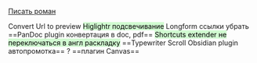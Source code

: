[Писать роман](https://www.youtube.com/watch?v=P_X9Id5YEeY&list=WL&index=39)

Convert Url to preview
<mark style="background: #BBFABBA6;">Higlightr  подсвечивание</mark>
Longform ссылки убрать
==PanDoc plugin конвертация в doc, pdf==
<mark style="background: #BBFABBA6;">Shortcuts extender не переключаться в англ раскладку</mark>
==Typewriter Scroll Obsidian plugin  автопромотка==  ?
==плагин Canvas==
